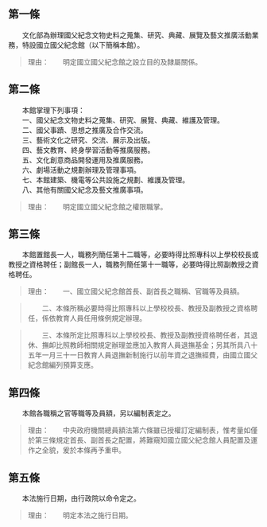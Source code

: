 第一條 
-------
　　文化部為辦理國父紀念文物史料之蒐集、研究、典藏、展覽及藝文推廣活動業務，特設國立國父紀念館（以下簡稱本館）。  
> 理由：　　明定國立國父紀念館之設立目的及隸屬關係。



第二條 
-------
　　本館掌理下列事項：  
　　一、國父紀念文物史料之蒐集、研究、展覽、典藏、維護及管理。  
　　二、國父事蹟、思想之推廣及合作交流。  
　　三、藝術文化之研究、交流、展示及出版。  
　　四、藝文教育、終身學習活動等推廣服務。  
　　五、文化創意商品開發運用及推廣服務。  
　　六、劇場活動之規劃辦理及管理事項。  
　　七、本館建築、機電等公共設施之規劃、維護及管理。  
　　八、其他有關國父紀念及藝文推廣事項。  
> 理由：　　明定國立國父紀念館之權限職掌。



第三條 
-------
　　本館置館長一人，職務列簡任第十二職等，必要時得比照專科以上學校校長或教授之資格聘任；副館長一人，職務列簡任第十一職等，必要時得比照副教授之資格聘任。  
> 理由：　　一、國立國父紀念館首長、副首長之職稱、官職等及員額。

> 　　二、本條所稱必要時得比照專科以上學校校長、教授及副教授之資格聘任，係依教育人員任用條例規定辦理。

> 　　三、本條所定比照專科以上學校校長、教授及副教授資格聘任者，其退休、撫卹比照教師相關規定辦理並應加入教育人員退撫基金；另其所具八十五年一月三十一日教育人員退撫新制施行以前年資之退撫經費，由國立國父紀念館編列預算支應。



第四條 
-------
　　本館各職稱之官等職等及員額，另以編制表定之。  
> 理由：　　中央政府機關總員額法第六條雖已授權訂定編制表，惟考量如僅於第三條規定首長、副首長之配置，將難窺知國立國父紀念館人員配置及運作之全貌，爰於本條再予重申。



第五條 
-------
　　本法施行日期，由行政院以命令定之。  
> 理由：　　明定本法之施行日期。